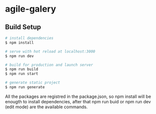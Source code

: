 # agile-galery

## Build Setup

```bash
# install dependencies
$ npm install

# serve with hot reload at localhost:3000
$ npm run dev

# build for production and launch server
$ npm run build
$ npm run start

# generate static project
$ npm run generate
```

All the packages are registred in the package.json, so npm install will be enougth to install dependencies, after that npm run buid or npm run dev (edit mode) are the available commands.